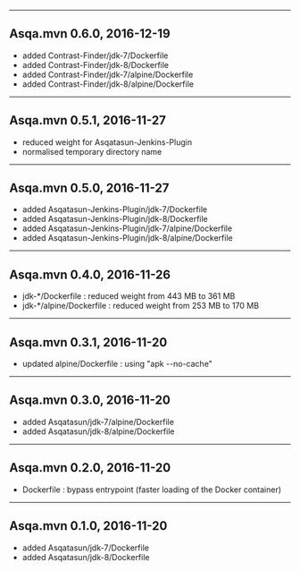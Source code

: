 
--------------------------------
Asqa.mvn 0.6.0, 2016-12-19
--------------------------------
- added Contrast-Finder/jdk-7/Dockerfile
- added Contrast-Finder/jdk-8/Dockerfile
- added Contrast-Finder/jdk-7/alpine/Dockerfile
- added Contrast-Finder/jdk-8/alpine/Dockerfile

--------------------------------
Asqa.mvn 0.5.1, 2016-11-27
--------------------------------
- reduced weight for Asqatasun-Jenkins-Plugin
- normalised temporary directory name

--------------------------------
Asqa.mvn 0.5.0, 2016-11-27
--------------------------------
- added Asqatasun-Jenkins-Plugin/jdk-7/Dockerfile
- added Asqatasun-Jenkins-Plugin/jdk-8/Dockerfile
- added Asqatasun-Jenkins-Plugin/jdk-7/alpine/Dockerfile
- added Asqatasun-Jenkins-Plugin/jdk-8/alpine/Dockerfile

--------------------------------
Asqa.mvn 0.4.0, 2016-11-26
--------------------------------
- jdk-*/Dockerfile        : reduced weight from 443 MB to 361 MB
- jdk-*/alpine/Dockerfile : reduced weight from 253 MB to 170 MB

--------------------------------
Asqa.mvn 0.3.1, 2016-11-20
--------------------------------
- updated alpine/Dockerfile : using "apk --no-cache"

--------------------------------
Asqa.mvn 0.3.0, 2016-11-20
--------------------------------
- added Asqatasun/jdk-7/alpine/Dockerfile
- added Asqatasun/jdk-8/alpine/Dockerfile

--------------------------------
Asqa.mvn 0.2.0, 2016-11-20
--------------------------------
- Dockerfile : bypass entrypoint (faster loading of the Docker container)

--------------------------------
Asqa.mvn 0.1.0, 2016-11-20
--------------------------------
- added Asqatasun/jdk-7/Dockerfile
- added Asqatasun/jdk-8/Dockerfile



